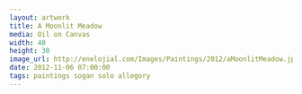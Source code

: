 ```yaml
---
layout: artwork
title: A Moonlit Meadow
media: Oil on Canvas
width: 40
height: 30
image_url: http://enelojial.com/Images/Paintings/2012/aMoonlitMeadow.jpg
date: 2012-11-06 07:00:00
tags: paintings sogan solo allegory
---
```


